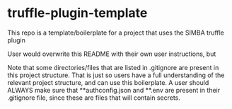 # truffle-plugin-template
This repo is a template/boilerplate for a project that uses the SIMBA truffle plugin

User would overwrite this README with their own user instructions, but 

Note that some directories/files that are listed in .gitignore are present in this project structure. That is just so users have a full understanding of the relevant project structure, and can use this boilerplate. A user should ALWAYS make sure that **authconfig.json and **.env are present in their .gitignore file, since these are files that will contain secrets.